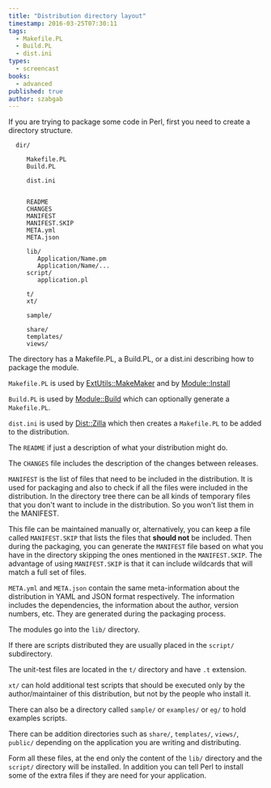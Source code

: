 ```yaml
---
title: "Distribution directory layout"
timestamp: 2016-03-25T07:30:11
tags:
  - Makefile.PL
  - Build.PL
  - dist.ini
types:
  - screencast
books:
  - advanced
published: true
author: szabgab
---
```



If you are trying to package some code in Perl, first you need to create a directory structure.


<slidecast file="advanced-perl/distribution-directory-layout" youtube="CTVOjanKuSo" />

```
  dir/

     Makefile.PL
     Build.PL

     dist.ini


     README
     CHANGES
     MANIFEST
     MANIFEST.SKIP
     META.yml
     META.json

     lib/
        Application/Name.pm
        Application/Name/...
     script/
        application.pl

     t/
     xt/

     sample/

     share/
     templates/
     views/
```

The directory has a Makefile.PL, a Build.PL, or a dist.ini describing how to package the module.

`Makefile.PL` is used by [ExtUtils::MakeMaker](http://metacpan.org/pod/ExtUtils::MakeMaker) and by 
[Module::Install](http://metacpan.org/pod/Module::Install)


`Build.PL` is used by [Module::Build](http://metacpan.org/pod/Module::Build) which can optionally
generate a `Makefile.PL`.


`dist.ini` is used by [Dist::Zilla](http://metacpan.org/pod/Dist::Zilla) which then creates
a `Makefile.PL` to be added to the distribution.


The `README` if just a description of what your distribution might do.

The `CHANGES` file includes the description of the changes between releases.

`MANIFEST` is the list of files that need to be included in the distribution. It is used for packaging and also
to check if all the files were included in the distribution. In the directory tree there can be all kinds 
of temporary files that you don't want to include in the distribution. So you won't list them in the MANIFEST.

This file can be maintained manually or, alternatively, you can keep a file called `MANIFEST.SKIP` that lists
the files that **should not** be included. Then during the packaging, you can generate the `MANIFEST`
file based on what you have in the directory skipping the ones mentioned in the `MANIFEST.SKIP`.
The advantage of using `MANIFEST.SKIP` is that it can include wildcards that will match a full set of files.


`META.yml` and `META.json` contain the same meta-information about the distribution in YAML and JSON format
respectively. The information includes the dependencies, the information about the author, version numbers, etc.
They are generated during the packaging process.

The modules go into the `lib/` directory.

If there are scripts distributed they are usually placed in the `script/` subdirectory.

The unit-test files are located in the `t/` directory and have `.t` extension.

`xt/` can hold additional test scripts that should be executed only by the author/maintainer of this distribution,
but not by the people who install it.


There can also be a directory called `sample/` or `examples/` or `eg/` to hold examples scripts.

There can be addition directories such as `share/`, `templates/`, `views/`, `public/` depending
on the application you are writing and distributing.

Form all these files, at the end only the content of the `lib/` directory and the `script/` directory
will be installed. In addition you can tell Perl to install some of the extra files if they are need for your
application.

